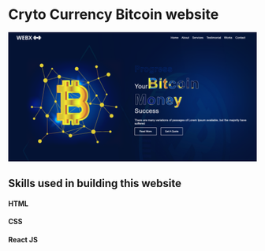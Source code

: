 # Cryto Currency Bitcoin website

![Alt text](bitcoin-web.png)

## Skills used in building this website

#### HTML

#### CSS

#### React JS
